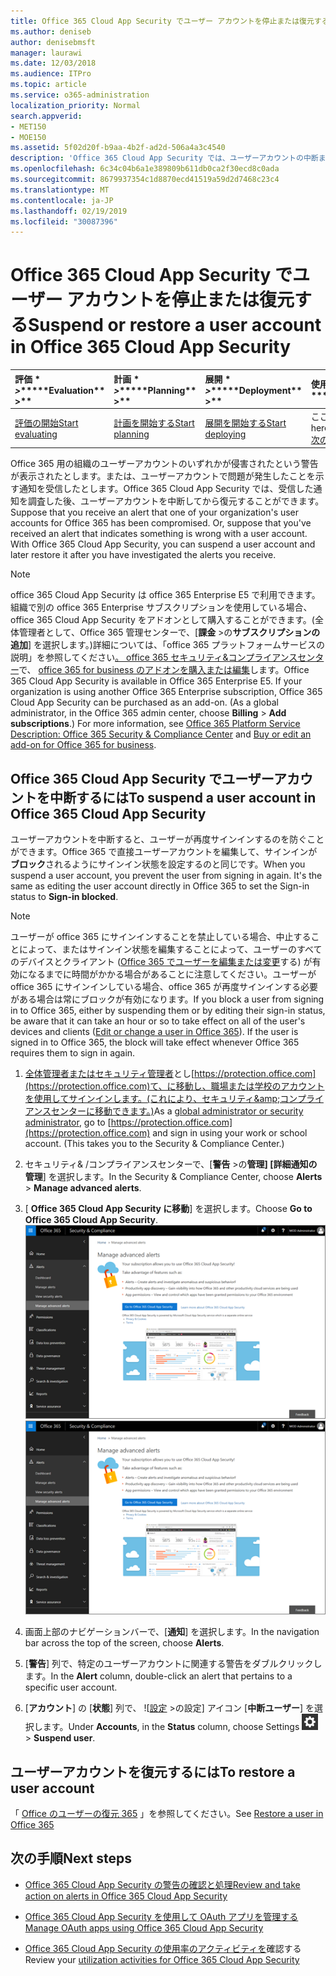 ```yaml
---
title: Office 365 Cloud App Security でユーザー アカウントを停止または復元する
ms.author: deniseb
author: denisebmsft
manager: laurawi
ms.date: 12/03/2018
ms.audience: ITPro
ms.topic: article
ms.service: o365-administration
localization_priority: Normal
search.appverid:
- MET150
- MOE150
ms.assetid: 5f02d20f-b9aa-4b2f-ad2d-506a4a3c4540
description: 'Office 365 Cloud App Security では、ユーザーアカウントの中断または停止解除を行うことができるガバナンスアクションがあります。 '
ms.openlocfilehash: 6c34c04b6a1e389809b611db0ca2f30ecd8c0ada
ms.sourcegitcommit: 8679937354c1d8870ecd41519a59d2d7468c23c4
ms.translationtype: MT
ms.contentlocale: ja-JP
ms.lasthandoff: 02/19/2019
ms.locfileid: "30087396"
---
```

# <a name="suspend-or-restore-a-user-account-in-office-365-cloud-app-security"></a><span data-ttu-id="7e4a6-103">Office 365 Cloud App Security でユーザー アカウントを停止または復元する</span><span class="sxs-lookup"><span data-stu-id="7e4a6-103">Suspend or restore a user account in Office 365 Cloud App Security</span></span>

|<span data-ttu-id="7e4a6-104">評価 \* *\>*\*</span><span class="sxs-lookup"><span data-stu-id="7e4a6-104">\*\*\*\*Evaluation\*\* \>\*\*</span></span>|<span data-ttu-id="7e4a6-105">計画 \* *\>*\*</span><span class="sxs-lookup"><span data-stu-id="7e4a6-105">\*\*\*\*Planning\*\* \>\*\*</span></span>|<span data-ttu-id="7e4a6-106">展開 \* *\>*\*</span><span class="sxs-lookup"><span data-stu-id="7e4a6-106">\*\*\*\*Deployment\*\* \>\*\*</span></span>|<span data-ttu-id="7e4a6-107">使用率 \* \* \* \*</span><span class="sxs-lookup"><span data-stu-id="7e4a6-107">\*\*\*\*Utilization\*\*\*\*</span></span>|
|:-----|:-----|:-----|:-----|
|[<span data-ttu-id="7e4a6-108">評価の開始</span><span class="sxs-lookup"><span data-stu-id="7e4a6-108">Start evaluating</span></span>](office-365-cas-overview.md) <br/> |[<span data-ttu-id="7e4a6-109">計画を開始する</span><span class="sxs-lookup"><span data-stu-id="7e4a6-109">Start planning</span></span>](get-ready-for-office-365-cas.md) <br/> |[<span data-ttu-id="7e4a6-110">展開を開始する</span><span class="sxs-lookup"><span data-stu-id="7e4a6-110">Start deploying</span></span>](turn-on-office-365-cas.md) <br/> |<span data-ttu-id="7e4a6-111">ここでは、</span><span class="sxs-lookup"><span data-stu-id="7e4a6-111">You are here!</span></span>  <br/> [<span data-ttu-id="7e4a6-112">次の手順</span><span class="sxs-lookup"><span data-stu-id="7e4a6-112">Next steps</span></span>](suspend-or-restore-an-account-in-ocas.md#nextsteps) <br/> |
   
<span data-ttu-id="7e4a6-p101">Office 365 用の組織のユーザーアカウントのいずれかが侵害されたという警告が表示されたとします。または、ユーザーアカウントで問題が発生したことを示す通知を受信したとします。Office 365 Cloud App Security では、受信した通知を調査した後、ユーザーアカウントを中断してから復元することができます。</span><span class="sxs-lookup"><span data-stu-id="7e4a6-p101">Suppose that you receive an alert that one of your organization's user accounts for Office 365 has been compromised. Or, suppose that you've received an alert that indicates something is wrong with a user account. With Office 365 Cloud App Security, you can suspend a user account and later restore it after you have investigated the alerts you receive.</span></span>
  
> [!NOTE]
> <span data-ttu-id="7e4a6-p102">office 365 Cloud App Security は office 365 Enterprise E5 で利用できます。組織で別の office 365 Enterprise サブスクリプションを使用している場合、office 365 Cloud App Security をアドオンとして購入することができます。(全体管理者として、Office 365 管理センターで、[**課金** \>の**サブスクリプションの追加**] を選択します。)詳細については、「office 365 プラットフォームサービスの説明」を参照してください[。 office 365 セキュリティ&amp;コンプライアンスセンター](https://technet.microsoft.com/en-us/library/dn933793.aspx)で、 [office 365 for business のアドオンを購入または編集](https://support.office.com/article/4e7b57d6-b93b-457d-aecd-0ea58bff07a6)します。</span><span class="sxs-lookup"><span data-stu-id="7e4a6-p102">Office 365 Cloud App Security is available in Office 365 Enterprise E5. If your organization is using another Office 365 Enterprise subscription, Office 365 Cloud App Security can be purchased as an add-on. (As a global administrator, in the Office 365 admin center, choose **Billing** \> **Add subscriptions**.) For more information, see [Office 365 Platform Service Description: Office 365 Security &amp; Compliance Center](https://technet.microsoft.com/en-us/library/dn933793.aspx) and [Buy or edit an add-on for Office 365 for business](https://support.office.com/article/4e7b57d6-b93b-457d-aecd-0ea58bff07a6).</span></span> 
  
## <a name="to-suspend-a-user-account-in-office-365-cloud-app-security"></a><span data-ttu-id="7e4a6-119">Office 365 Cloud App Security でユーザーアカウントを中断するには</span><span class="sxs-lookup"><span data-stu-id="7e4a6-119">To suspend a user account in Office 365 Cloud App Security</span></span>

<span data-ttu-id="7e4a6-p103">ユーザーアカウントを中断すると、ユーザーが再度サインインするのを防ぐことができます。Office 365 で直接ユーザーアカウントを編集して、サインインが**ブロック**されるようにサインイン状態を設定するのと同じです。</span><span class="sxs-lookup"><span data-stu-id="7e4a6-p103">When you suspend a user account, you prevent the user from signing in again. It's the same as editing the user account directly in Office 365 to set the Sign-in status to **Sign-in blocked**.</span></span>
  
> [!NOTE]
> <span data-ttu-id="7e4a6-p104">ユーザーが office 365 にサインインすることを禁止している場合、中止することによって、またはサインイン状態を編集することによって、ユーザーのすべてのデバイスとクライアント ([Office 365 でユーザーを編集または変更](https://support.office.com/article/42BB3F17-8F9D-4182-B434-5F1C8024E614#SingleUserPreview)する) が有効になるまでに時間がかかる場合があることに注意してください。ユーザーが office 365 にサインインしている場合、office 365 が再度サインインする必要がある場合は常にブロックが有効になります。</span><span class="sxs-lookup"><span data-stu-id="7e4a6-p104">If you block a user from signing in to Office 365, either by suspending them or by editing their sign-in status, be aware that it can take an hour or so to take effect on all of the user's devices and clients ([Edit or change a user in Office 365](https://support.office.com/article/42BB3F17-8F9D-4182-B434-5F1C8024E614#SingleUserPreview)). If the user is signed in to Office 365, the block will take effect whenever Office 365 requires them to sign in again.</span></span> 
  
1. <span data-ttu-id="7e4a6-p105">[全体管理者またはセキュリティ管理者](permissions-in-the-security-and-compliance-center.md)とし[https://protection.office.com](https://protection.office.com)て、に移動し、職場または学校のアカウントを使用してサインインします。(これにより、セキュリティ&amp;コンプライアンスセンターに移動できます。)</span><span class="sxs-lookup"><span data-stu-id="7e4a6-p105">As a [global administrator or security administrator](permissions-in-the-security-and-compliance-center.md), go to [https://protection.office.com](https://protection.office.com) and sign in using your work or school account. (This takes you to the Security &amp; Compliance Center.)</span></span> 
    
2. <span data-ttu-id="7e4a6-126">セキュリティ&amp; /コンプライアンスセンターで、[**警告** \>の**管理] [詳細通知の管理**] を選択します。</span><span class="sxs-lookup"><span data-stu-id="7e4a6-126">In the Security &amp; Compliance Center, choose **Alerts** \> **Manage advanced alerts**.</span></span>
    
3. <span data-ttu-id="7e4a6-127">[ **Office 365 Cloud App Security に移動**] を選択します。</span><span class="sxs-lookup"><span data-stu-id="7e4a6-127">Choose **Go to Office 365 Cloud App Security**.</span></span><br><span data-ttu-id="7e4a6-128">![セキュリティ&amp; /コンプライアンスセンターで、[高度な通知の管理] を選択して Office 365 Cloud App Security に移動します。](media/958632d4-03e3-4ade-8e22-d5509db6fca7.png)</span><span class="sxs-lookup"><span data-stu-id="7e4a6-128">![In the Security &amp; Compliance Center, choose Manage Advanced Alerts to go to Office 365 Cloud App Security](media/958632d4-03e3-4ade-8e22-d5509db6fca7.png)</span></span><br>
  
4. <span data-ttu-id="7e4a6-129">画面上部のナビゲーションバーで、[**通知**] を選択します。</span><span class="sxs-lookup"><span data-stu-id="7e4a6-129">In the navigation bar across the top of the screen, choose **Alerts**.</span></span>
    
5. <span data-ttu-id="7e4a6-130">[**警告**] 列で、特定のユーザーアカウントに関連する警告をダブルクリックします。</span><span class="sxs-lookup"><span data-stu-id="7e4a6-130">In the **Alert** column, double-click an alert that pertains to a specific user account.</span></span> 
    
6. <span data-ttu-id="7e4a6-131">[**アカウント**] の [**状態**] 列で、 ![[設定](media/e01b75cc-b28f-4b83-8f86-b1b13dc27ab2.png) \>の設定] アイコン [**中断ユーザー**] を選択します。</span><span class="sxs-lookup"><span data-stu-id="7e4a6-131">Under **Accounts**, in the **Status** column, choose Settings ![settings icon](media/e01b75cc-b28f-4b83-8f86-b1b13dc27ab2.png) \> **Suspend user**.</span></span>
    
## <a name="to-restore-a-user-account"></a><span data-ttu-id="7e4a6-132">ユーザーアカウントを復元するには</span><span class="sxs-lookup"><span data-stu-id="7e4a6-132">To restore a user account</span></span>

<span data-ttu-id="7e4a6-133">「 [Office のユーザーの復元 365](https://support.office.com/article/2c261e42-5dd1-48b0-845f-2a016d29cfc1) 」を参照してください。</span><span class="sxs-lookup"><span data-stu-id="7e4a6-133">See [Restore a user in Office 365](https://support.office.com/article/2c261e42-5dd1-48b0-845f-2a016d29cfc1)</span></span>
  
## <a name="next-steps"></a><span data-ttu-id="7e4a6-134">次の手順</span><span class="sxs-lookup"><span data-stu-id="7e4a6-134">Next steps</span></span>

- [<span data-ttu-id="7e4a6-135">Office 365 Cloud App Security の警告の確認と処理</span><span class="sxs-lookup"><span data-stu-id="7e4a6-135">Review and take action on alerts in Office 365 Cloud App Security</span></span>](review-office-365-cas-alerts.md)
    
- [<span data-ttu-id="7e4a6-136">Office 365 Cloud App Security を使用して OAuth アプリを管理する</span><span class="sxs-lookup"><span data-stu-id="7e4a6-136">Manage OAuth apps using Office 365 Cloud App Security</span></span>](manage-app-permissions-in-ocas.md)
    
- <span data-ttu-id="7e4a6-137">[Office 365 Cloud App Security の使用率のアクティビティを](utilization-activities-for-ocas.md)確認する</span><span class="sxs-lookup"><span data-stu-id="7e4a6-137">Review your [utilization activities for Office 365 Cloud App Security](utilization-activities-for-ocas.md)</span></span>
    

